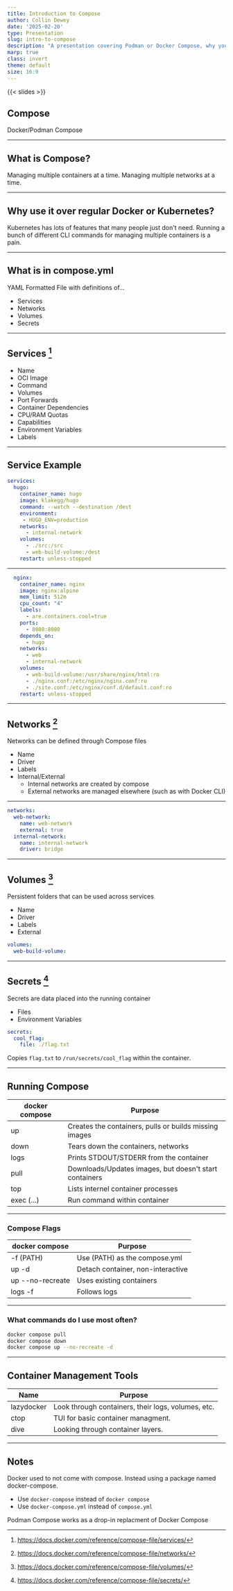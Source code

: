 ```yaml
---
title: Introduction to Compose
author: Collin Dewey
date: '2025-02-20'
type: Presentation
slug: intro-to-compose
description: "A presentation covering Podman or Docker Compose, why you would want to use it, and an overview of how to use it"
marp: true
class: invert
theme: default
size: 16:9
---
```


<link rel="stylesheet" href="../presentations.css">
{{< slides >}}

## Compose
<!-- _footer: By Collin Dewey-->

Docker/Podman Compose

---

## What is Compose?

Managing multiple containers at a time.
Managing multiple networks at a time.

---

## Why use it over regular Docker or Kubernetes?

Kubernetes has lots of features that many people just don't need.
Running a bunch of different CLI commands for managing multiple containers is a pain.

---

## What is in compose.yml

YAML Formatted File with definitions of...
- Services
- Networks
- Volumes
- Secrets

---

## Services [^1]
<!-- _footer: docs.docker.com/reference/compose-file/services -->

- Name
- OCI Image
- Command
- Volumes
- Port Forwards
- Container Dependencies
- CPU/RAM Quotas
- Capabilities
- Environment Variables
- Labels

[^1]: https://docs.docker.com/reference/compose-file/services/

---

## Service Example

```yaml
services:
  hugo:
    container_name: hugo
    image: klakegg/hugo
    command: --watch --destination /dest
    environment:
     - HUGO_ENV=production
    networks:
      - internal-network
    volumes:
      - ./src:/src
      - web-build-volume:/dest
    restart: unless-stopped
```
---
```yaml
  nginx:
    container_name: nginx
    image: nginx:alpine
    mem_limit: 512m
    cpu_count: "4"
    labels:
      - are.containers.cool=true
    ports:
      - 8080:8080
    depends_on:
      - hugo
    networks:
      - web
      - internal-network
    volumes:
      - web-build-volume:/usr/share/nginx/html:ro
      - ./nginx.conf:/etc/nginx/nginx.conf:ro
      - ./site.conf:/etc/nginx/conf.d/default.conf:ro
    restart: unless-stopped
```

---

## Networks [^2]
<!-- _footer: docs.docker.com/reference/compose-file/networks -->

Networks can be defined through Compose files

- Name
- Driver
- Labels
- Internal/External
  - Internal networks are created by compose
  - External networks are managed elsewhere (such as with Docker CLI)

---

```yaml
networks:
  web-network:
    name: web-network
    external: true
  internal-network:
    name: internal-network
    driver: bridge
```

[^2]: https://docs.docker.com/reference/compose-file/networks/

---

## Volumes [^3]
<!-- _footer: docs.docker.com/reference/compose-file/volumes -->

Persistent folders that can be used across services

- Name
- Driver
- Labels
- External

```yaml
volumes:
  web-build-volume:
```

[^3]: https://docs.docker.com/reference/compose-file/volumes/

---

## Secrets [^4]
<!-- _footer: docs.docker.com/reference/compose-file/secrets-->

Secrets are data placed into the running container

- Files
- Environment Variables

```yaml
secrets:
  cool_flag:
    file: ./flag.txt
```
Copies `flag.txt` to `/run/secrets/cool_flag` within the container.

[^4]: https://docs.docker.com/reference/compose-file/secrets/

---

## Running Compose

|docker compose|Purpose|
|---|---|
|up|Creates the containers, pulls or builds missing images|
|down|Tears down the containers, networks|
|logs|Prints STDOUT/STDERR from the container|
|pull|Downloads/Updates images, but doesn't start containers|
|top|Lists internel container processes|
|exec (...)|Run command within container|

---

### Compose Flags

|docker compose|Purpose|
|---|---|
|-f (PATH)|Use (PATH) as the compose.yml|
|up -d|Detach container, non-interactive|
|up --no-recreate|Uses existing containers|
|logs -f|Follows logs|


---

### What commands do I use most often?

```sh
docker compose pull
docker compose down
docker compose up --no-recreate -d
```

---

## Container Management Tools

|Name|Purpose|
|---|---|
|lazydocker|Look through containers, their logs, volumes, etc.|
|ctop|TUI for basic container managment.|
|dive|Looking through container layers.|

---

## Notes
Docker used to not come with compose. Instead using a package named docker-compose.
- Use `docker-compose` instead of `docker compose`
- Use `docker-compose.yml` instead of `compose.yml`

Podman Compose works as a drop-in replacment of Docker Compose